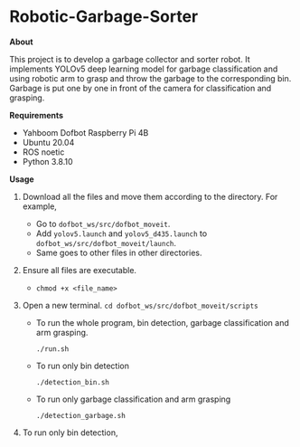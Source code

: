 # Robotic-Garbage-Sorter

**About**

This project is to develop a garbage collector and sorter robot.
It implements YOLOv5 deep learning model for garbage classification and using robotic arm to grasp and throw the garbage to the corresponding bin.
Garbage is put one by one in front of the camera for classification and grasping.


**Requirements**

* Yahboom Dofbot Raspberry Pi 4B
* Ubuntu 20.04
* ROS noetic
* Python 3.8.10

**Usage**

1. Download all the files and move them according to the directory. For example,
	* Go to `dofbot_ws/src/dofbot_moveit`.
	* Add `yolov5.launch` and `yolov5_d435.launch` to `dofbot_ws/src/dofbot_moveit/launch`.
	* Same goes to other files in other directories.

2. Ensure all files are executable.
	* `chmod +x <file_name>`

3. Open a new terminal.
   `cd dofbot_ws/src/dofbot_moveit/scripts`
   * To run the whole program, bin detection, garbage classification and arm grasping.
     
     `./run.sh`

   * To run only bin detection
   
     `./detection_bin.sh`
     
   * To run only garbage classification and arm grasping
   
     `./detection_garbage.sh`
 
4. To run only bin detection, 




